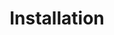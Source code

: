 ---sort_key: 12layout: "sku"id: installation-devicetitle: "Installation"heading: "Installation"sub-title: "Install a new printer, scanner or the latest software."category: "On-Demand Support"category_description: "Technical support at on-demand rates."features: - feature: "Data backed up to a destination of your choice:" - feature: "Cloud storage OR" - feature: "An external hard drive OR" - feature: "Network Attached Storage device (NAS)" - feature: "And the good news is you don’t need to hold onto the phone while the back up is in progress. We will start the transfer with you over-the-phone, then call back once it’s complete to finish the service."price: "99"unit: "device"australia_only: "Yes"---